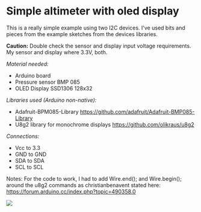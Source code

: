 # Simple altimeter with oled display

This is a really simple example using two I2C devices. I've used bits and pieces from the example sketches from the devices libraries. 

**Caution:** Double check the sensor and display input voltage requirements.<br/>
My sensor and display where 3.3V, both.

_Material needed:_

- Arduino board
- Pressure sensor BMP 085
- OLED Display SSD1306 128x32

_Libraries used (Arduino non-native):_

- Adafruit-BPM085-Library https://github.com/adafruit/Adafruit-BMP085-Library
- U8g2 library for monochrome displays https://github.com/olikraus/u8g2

_Connections:_
- Vcc to 3.3
- GND to GND
- SDA to SDA
- SCL to SCL

Notes:
For the code to work, I had to add Wire.end(); and Wire.begin(); around the u8g2 commands as christianbenavent stated here:  https://forum.arduino.cc/index.php?topic=490358.0

![](https://github.com/LCLLajas/Simple-altimeter-with-oled-display/blob/master/Connections%201000.jpg)
